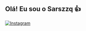 ## Olá! Eu sou o Sarszzq 👍

[![Instagram](https://img.shields.io/badge/Instagram-E4405F?style=for-the-badge&logo=instagram&logoColor=white)](https://www.instagram.com/sarszzq/)



